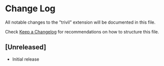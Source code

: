 # Change Log

All notable changes to the "trivil" extension will be documented in this file.

Check [Keep a Changelog](http://keepachangelog.com/) for recommendations on how to structure this file.

## [Unreleased]

- Initial release